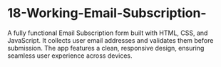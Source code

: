 # 18-Working-Email-Subscription-
A fully functional Email Subscription form built with HTML, CSS, and JavaScript. It collects user email addresses and validates them before submission. The app features a clean, responsive design, ensuring seamless user experience across devices.
